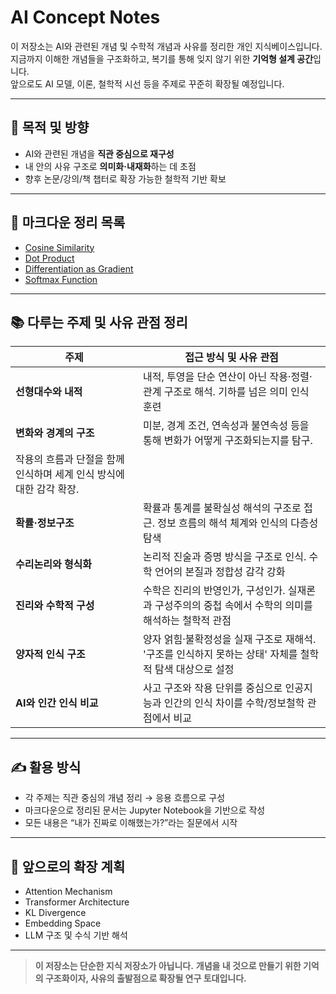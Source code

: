 # AI Concept Notes

이 저장소는 AI와 관련된 개념 및 수학적 개념과 사유를 정리한 개인 지식베이스입니다.  
지금까지 이해한 개념들을 구조화하고, 복기를 통해 잊지 않기 위한 **기억형 설계 공간**입니다.  
앞으로도 AI 모델, 이론, 철학적 시선 등을 주제로 꾸준히 확장될 예정입니다.

---

## 🎯 목적 및 방향

- AI와 관련된 개념을 **직관 중심으로 재구성**
- 내 안의 사유 구조로 **의미화·내재화**하는 데 초점
- 향후 논문/강의/책 챕터로 확장 가능한 철학적 기반 확보

---

## 📄 마크다운 정리 목록

- [Cosine Similarity](./docs/cosine_similarity.md)
- [Dot Product](./docs/dot_product.md)
- [Differentiation as Gradient](./docs/perspectives_on_differentiation.md)
- [Softmax Function](./docs/softmax.md)

---

## 📚 다루는 주제 및 사유 관점 정리

| 주제                  | 접근 방식 및 사유 관점                                                               |
|-----------------------|--------------------------------------------------------------------------------------|
| **선형대수와 내적**       | 내적, 투영을 단순 연산이 아닌 작용·정렬·관계 구조로 해석. 기하를 넘은 의미 인식 훈련                  |
| **변화와 경계의 구조**    | 미분, 경계 조건, 연속성과 불연속성 등을 통해 변화가 어떻게 구조화되는지를 탐구.  
작용의 흐름과 단절을 함께 인식하며 세계 인식 방식에 대한 감각 확장. |
| **확률·정보구조**        | 확률과 통계를 불확실성 해석의 구조로 접근. 정보 흐름의 해석 체계와 인식의 다층성 탐색                   |
| **수리논리와 형식화**      | 논리적 진술과 증명 방식을 구조로 인식. 수학 언어의 본질과 정합성 감각 강화                           |
| **진리와 수학적 구성**     | 수학은 진리의 반영인가, 구성인가. 실재론과 구성주의의 중첩 속에서 수학의 의미를 해석하는 철학적 관점          |
| **양자적 인식 구조**      | 양자 얽힘·불확정성을 실재 구조로 재해석. '구조를 인식하지 못하는 상태' 자체를 철학적 탐색 대상으로 설정         |
| **AI와 인간 인식 비교**    | 사고 구조와 작용 단위를 중심으로 인공지능과 인간의 인식 차이를 수학/정보철학 관점에서 비교                      |

---

## ✍️ 활용 방식

- 각 주제는 직관 중심의 개념 정리 → 응용 흐름으로 구성
- 마크다운으로 정리된 문서는 Jupyter Notebook을 기반으로 작성
- 모든 내용은 “내가 진짜로 이해했는가?”라는 질문에서 시작

---

## 📌 앞으로의 확장 계획

- Attention Mechanism
- Transformer Architecture
- KL Divergence
- Embedding Space
- LLM 구조 및 수식 기반 해석

---

> **이 저장소는 단순한 지식 저장소가 아닙니다.** 
> **개념을 내 것으로 만들기 위한 기억의 구조화이자, 
> 사유의 출발점으로 확장될 연구 토대입니다.**
